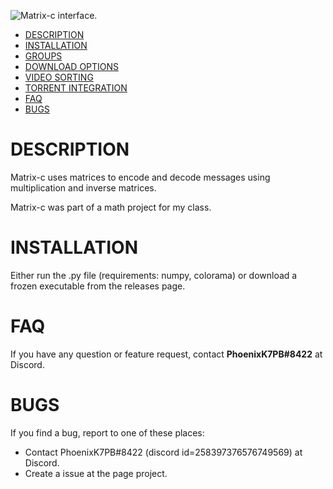 ![Matrix-c interface.](https://i.imgur.com/h2at5na.png)

- [DESCRIPTION](#description)
- [INSTALLATION](#installation)
- [GROUPS](#groups)
- [DOWNLOAD OPTIONS](#download-options)
- [VIDEO SORTING](#sorting)
- [TORRENT INTEGRATION](#torrent-integration)
- [FAQ](#faq)
- [BUGS](#bugs)

# DESCRIPTION

Matrix-c uses matrices to encode and decode messages using multiplication and inverse matrices.

Matrix-c was part of a math project for my class. 

# INSTALLATION

Either run the .py file (requirements: numpy, colorama) or download a frozen executable from the releases page.

# FAQ

If you have any question or feature request, contact  **PhoenixK7PB#8422** at Discord.

# BUGS

If you find a bug, report to one of these places:
* Contact PhoenixK7PB#8422 (discord id=258397376576749569) at Discord.
* Create a issue at the page project.